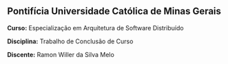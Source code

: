 ## Pontifícia Universidade Católica de Minas Gerais

**Curso:** Especialização em Arquitetura de Software Distribuído

**Disciplina:** Trabalho de Conclusão de Curso

**Discente:** Ramon Willer da Silva Melo